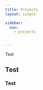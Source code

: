 ```yaml
---
title: Projects
layout: single

sidebar:
  nav:
    - projects


---
```


Test


## Test 

### Test
